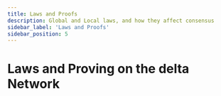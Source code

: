 ```yaml
---
title: Laws and Proofs
description: Global and Local laws, and how they affect consensus
sidebar_label: 'Laws and Proofs'
sidebar_position: 5
---
```


# Laws and Proving on the delta Network

